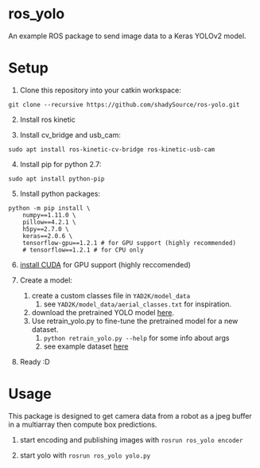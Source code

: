 # ros_yolo
An example ROS package to send image data to a Keras YOLOv2 model.

# Setup
1. Clone this repository into your catkin workspace:
```
git clone --recursive https://github.com/shadySource/ros-yolo.git
```

2. Install ros kinetic

3. Install cv_bridge and usb_cam:
```
sudo apt install ros-kinetic-cv-bridge ros-kinetic-usb-cam
```

4. Install pip for python 2.7:
```
sudo apt install python-pip
```

5. Install python packages:
```
python -m pip install \
    numpy==1.11.0 \
    pillow==4.2.1 \
    h5py==2.7.0 \
    keras==2.0.6 \
    tensorflow-gpu==1.2.1 # for GPU support (highly recommended)
    # tensorflow==1.2.1 # for CPU only
```
6. [install CUDA](https://gist.github.com/shadySource/c0f1223d653b6488fde748dcac42d232#3-gpu-if-you-want-to-use-gpu) for GPU support (highly reccomended)

7. Create a model:
    1. create a custom classes file in ```YAD2K/model_data```
        1. see ```YAD2K/model_data/aerial_classes.txt``` for inspiration.
    2. download the pretrained YOLO model [here](https://drive.google.com/open?id=0B_fefIm3LDfjOE5ONmlsUE5TMTA).
    3. Use retrain_yolo.py to fine-tune the pretrained model for a new dataset.
        1. ```python retrain_yolo.py --help``` for some info about args
        2. see example dataset [here](https://github.com/shadySource/DATA/tree/092649fd175886ca894630659eb30614f9bf6c26)

8. Ready :D

# Usage
This package is designed to get camera data from a robot as a jpeg buffer in a multiarray then compute box predictions.

1. start encoding and publishing images with ```rosrun ros_yolo encoder```

2. start yolo with ```rosrun ros_yolo yolo.py```

